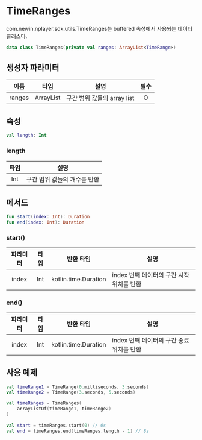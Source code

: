 # TimeRanges

com.newin.nplayer.sdk.utils.TimeRanges는 buffered 속성에서 사용되는 데이터 클래스다.

```kotlin
data class TimeRanges(private val ranges: ArrayList<TimeRange>)
```

## 생성자 파라미터
|이름|타입|설명|필수|
|:--:|:--:|--|:--:|
|ranges|ArrayList<TimeRange>|구간 범위 값들의 array list|O|

## 속성
```kotlin
val length: Int
```

### length
|타입|설명|
|:--:|--|
|Int|구간 범위 값들의 개수를 반환|

## 메서드
```kotlin
fun start(index: Int): Duration
fun end(index: Int): Duration
```

### start()
|파라미터|타입|반환 타입|설명|
|:--:|:--:|:--:|--|
|index|Int|kotlin.time.Duration|index 번째 데이터의 구간 시작 위치를 반환|

### end()
|파라미터|타입|반환 타입|설명|
|:--:|:--:|:--:|--|
|index|Int|kotlin.time.Duration|index 번째 데이터의 구간 종료 위치를 반환|

## 사용 예제
```kotlin
val timeRange1 = TimeRange(0.milliseconds, 3.seconds)
val timeRange2 = TimeRange(3.seconds, 5.seconds)

val timeRanges = TimeRanges(
    arrayListOf(timeRange1, timeRange2)
)

val start = timeRanges.start(0) // 0s
val end = timeRanges.end(timeRanges.length - 1)	// 8s
```